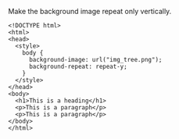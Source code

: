 Make the background image repeat only vertically.

    <!DOCTYPE html>
    <html>
    <head>
      <style>
        body {
          background-image: url("img_tree.png");
          background-repeat: repeat-y;
        }
      </style>
    </head>
    <body>
      <h1>This is a heading</h1>
      <p>This is a paragraph</p>
      <p>This is a paragraph</p>
    </body>
    </html>
